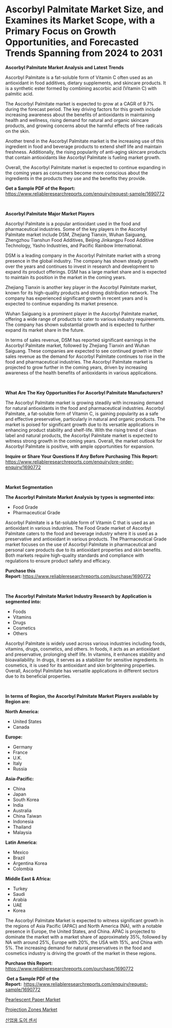 <p><h1>Ascorbyl Palmitate Market Size, and Examines its Market Scope, with a Primary Focus on Growth Opportunities, and Forecasted Trends Spanning from 2024 to 2031</h1></p><p><strong>Ascorbyl Palmitate Market Analysis and Latest Trends</strong></p>
<p><p>Ascorbyl Palmitate is a fat-soluble form of Vitamin C often used as an antioxidant in food additives, dietary supplements, and skincare products. It is a synthetic ester formed by combining ascorbic acid (Vitamin C) with palmitic acid.</p><p>The Ascorbyl Palmitate market is expected to grow at a CAGR of 9.7% during the forecast period. The key driving factors for this growth include increasing awareness about the benefits of antioxidants in maintaining health and wellness, rising demand for natural and organic skincare products, and growing concerns about the harmful effects of free radicals on the skin.</p><p>Another trend in the Ascorbyl Palmitate market is the increasing use of this ingredient in food and beverage products to extend shelf life and maintain freshness. Additionally, the rising popularity of anti-aging skincare products that contain antioxidants like Ascorbyl Palmitate is fueling market growth.</p><p>Overall, the Ascorbyl Palmitate market is expected to continue expanding in the coming years as consumers become more conscious about the ingredients in the products they use and the benefits they provide.</p></p>
<p><strong>Get a Sample PDF of the Report:&nbsp;</strong> <a href="https://www.reliableresearchreports.com/enquiry/request-sample/1690772">https://www.reliableresearchreports.com/enquiry/request-sample/1690772</a></p>
<p>&nbsp;</p>
<p><strong>Ascorbyl Palmitate Major Market Players</strong></p>
<p><p>Ascorbyl Palmitate is a popular antioxidant used in the food and pharmaceutical industries. Some of the key players in the Ascorbyl Palmitate market include DSM, Zhejiang Tianxin, Wuhan Saiguang, Zhengzhou Tianshun Food Additives, Beijing Jinkangpu Food Additive Technology, Yasho Industries, and Pacific Rainbow International.</p><p>DSM is a leading company in the Ascorbyl Palmitate market with a strong presence in the global industry. The company has shown steady growth over the years and continues to invest in research and development to expand its product offerings. DSM has a large market share and is expected to maintain its position in the market in the coming years.</p><p>Zhejiang Tianxin is another key player in the Ascorbyl Palmitate market, known for its high-quality products and strong distribution network. The company has experienced significant growth in recent years and is expected to continue expanding its market presence.</p><p>Wuhan Saiguang is a prominent player in the Ascorbyl Palmitate market, offering a wide range of products to cater to various industry requirements. The company has shown substantial growth and is expected to further expand its market share in the future.</p><p>In terms of sales revenue, DSM has reported significant earnings in the Ascorbyl Palmitate market, followed by Zhejiang Tianxin and Wuhan Saiguang. These companies are expected to see continued growth in their sales revenue as the demand for Ascorbyl Palmitate continues to rise in the food and pharmaceutical industries. The Ascorbyl Palmitate market is projected to grow further in the coming years, driven by increasing awareness of the health benefits of antioxidants in various applications.</p></p>
<p>&nbsp;</p>
<p><strong>What Are The Key Opportunities For Ascorbyl Palmitate Manufacturers?</strong></p>
<p><p>The Ascorbyl Palmitate market is growing steadily with increasing demand for natural antioxidants in the food and pharmaceutical industries. Ascorbyl Palmitate, a fat-soluble form of Vitamin C, is gaining popularity as a safe and effective preservative, particularly in natural and organic products. The market is poised for significant growth due to its versatile applications in enhancing product stability and shelf-life. With the rising trend of clean label and natural products, the Ascorbyl Palmitate market is expected to witness strong growth in the coming years. Overall, the market outlook for Ascorbyl Palmitate is positive, with ample opportunities for expansion.</p></p>
<p><strong>Inquire or Share Your Questions If Any Before Purchasing This Report:</strong> <a href="https://www.reliableresearchreports.com/enquiry/pre-order-enquiry/1690772">https://www.reliableresearchreports.com/enquiry/pre-order-enquiry/1690772</a></p>
<p>&nbsp;</p>
<p><strong>Market Segmentation</strong></p>
<p><strong>The Ascorbyl Palmitate Market Analysis by types is segmented into:</strong></p>
<p><ul><li>Food Grade</li><li>Pharmaceutical Grade</li></ul></p>
<p><p>Ascorbyl Palmitate is a fat-soluble form of Vitamin C that is used as an antioxidant in various industries. The Food Grade market of Ascorbyl Palmitate caters to the food and beverage industry where it is used as a preservative and antioxidant in various products. The Pharmaceutical Grade market focuses on the use of Ascorbyl Palmitate in pharmaceutical and personal care products due to its antioxidant properties and skin benefits. Both markets require high-quality standards and compliance with regulations to ensure product safety and efficacy.</p></p>
<p><strong>Purchase this Report:&nbsp;</strong><a href="https://www.reliableresearchreports.com/purchase/1690772">https://www.reliableresearchreports.com/purchase/1690772</a></p>
<p>&nbsp;</p>
<p><strong>The Ascorbyl Palmitate Market Industry Research by Application is segmented into:</strong></p>
<p><ul><li>Foods</li><li>Vitamins</li><li>Drugs</li><li>Cosmetics</li><li>Others</li></ul></p>
<p><p>Ascorbyl Palmitate is widely used across various industries including foods, vitamins, drugs, cosmetics, and others. In foods, it acts as an antioxidant and preservative, prolonging shelf life. In vitamins, it enhances stability and bioavailability. In drugs, it serves as a stabilizer for sensitive ingredients. In cosmetics, it is used for its antioxidant and skin brightening properties. Overall, Ascorbyl Palmitate has versatile applications in different sectors due to its beneficial properties.</p></p>
<p>&nbsp;</p>
<p><strong>In terms of Region, the Ascorbyl Palmitate Market Players available by Region are:</strong></p>
<p>
    <p> <strong> North America: </strong>
        <ul>
            <li>United States</li>
            <li>Canada</li>
        </ul>
        </p> 
    <p> <strong> Europe: </strong>
        <ul>
            <li>Germany</li>
            <li>France</li>
            <li>U.K.</li>
            <li>Italy</li>
            <li>Russia</li>
        </ul>
        </p> 
    <p> <strong> Asia-Pacific: </strong>
        <ul>
            <li>China</li>
            <li>Japan</li>
            <li>South Korea</li>
            <li>India</li>
            <li>Australia</li>
            <li>China Taiwan</li>
            <li>Indonesia</li>
            <li>Thailand</li>
            <li>Malaysia</li>
        </ul>
        </p> 
    <p> <strong> Latin America: </strong>
        <ul>
            <li>Mexico</li>
            <li>Brazil</li>
            <li>Argentina Korea</li>
            <li>Colombia</li>
        </ul>
        </p> 
    <p> <strong> Middle East & Africa: </strong>
        <ul>
            <li>Turkey</li>
            <li>Saudi</li>
            <li>Arabia</li>
            <li>UAE</li>
            <li>Korea</li>
        </ul>
    </p>
    </p>
<p><p>The Ascorbyl Palmitate Market is expected to witness significant growth in the regions of Asia Pacific (APAC) and North America (NA), with a notable presence in Europe, the United States, and China. APAC is projected to dominate the market with a market share of approximately 35%, followed by NA with around 25%, Europe with 20%, the USA with 15%, and China with 5%. The increasing demand for natural preservatives in the food and cosmetics industry is driving the growth of the market in these regions.</p></p>
<p><strong>Purchase this Report: </strong><a href="https://www.reliableresearchreports.com/purchase/1690772">https://www.reliableresearchreports.com/purchase/1690772</a></p>
<p>&nbsp;<strong>Get a Sample PDF of the Report:&nbsp;&nbsp;</strong><a href="https://www.reliableresearchreports.com/enquiry/request-sample/1690772">https://www.reliableresearchreports.com/enquiry/request-sample/1690772</a></p>
<p><strong></strong></p>
<p><p><a href="https://github.com/JameTravis/Market-Research-Report-List-4/blob/main/pearlescent-paper-market.md">Pearlescent Paper Market</a></p><p><a href="https://view.publitas.com/reportprime-1/projection-zones-market-size-share-trends-analysis-report-by-application-regional-outlook-competitive-strategies-and-segment-forecasts-2023-2030/">Projection Zones Market</a></p><p><a href="https://github.com/laholand/Market-Research-Report-List-2/blob/main/2892776191650.md">산업용 도어 센서</a></p></p>